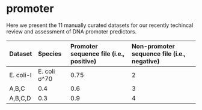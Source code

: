 # promoter

Here we present the 11 manually curated datasets for our recently techincal review and assessment of DNA promoter predictors.

| Dataset   | Species   |Promoter sequence file (i.e., positive)|Non-promoter sequence file (i.e., negative)|
|:----------|:----------|:--------------------------------------|:------------------------------------------|
|E. coli-I|E. coli σ^70 |0.75                  |2        |90000        |
|A,B,C      |0.4        |0.6                   |3        |190000       |
|A,B,C,D    |0.3        |0.9                   |4        |250000       |




